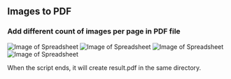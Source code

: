 ## Images to PDF

### Add different count of images per page in PDF file

![Image of Spreadsheet]()
![Image of Spreadsheet]() 
![Image of Spreadsheet]() 
![Image of Spreadsheet]()

When the script ends, it will create result.pdf in the same directory.

 
